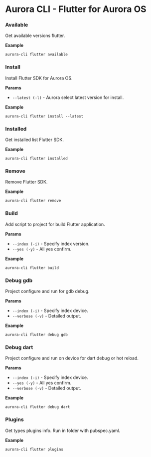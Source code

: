 # Aurora CLI - Flutter for Aurora OS

### Available 

Get available versions flutter.

**Example**

```shell
aurora-cli flutter available
```

### Install 

Install Flutter SDK for Aurora OS.

**Params**

* `--latest (-l)` - Aurora select latest version for install.

**Example**

```shell
aurora-cli flutter install --latest
```

### Installed 

Get installed list Flutter SDK.

**Example**

```shell
aurora-cli flutter installed
```

### Remove 

Remove Flutter SDK.

**Example**

```shell
aurora-cli flutter remove
```

### Build

Add script to project for build Flutter application.

**Params**

* `--index (-i)` - Specify index version.
* `--yes (-y)` - All yes confirm.

**Example**

```shell
aurora-cli flutter build
```

### Debug gdb

Project configure and run for gdb debug.

**Params**

* `--index (-i)` - Specify index device.
* `--verbose (-v)` - Detailed output.

**Example**

```shell
aurora-cli flutter debug gdb
```

### Debug dart

Project configure and run on device for dart debug or hot reload.

**Params**

* `--index (-i)` - Specify index device.
* `--yes (-y)` - All yes confirm.
* `--verbose (-v)` - Detailed output.

**Example**

```shell
aurora-cli flutter debug dart
```

### Plugins

Get types plugins info. Run in folder with pubspec.yaml.

**Example**

```shell
aurora-cli flutter plugins
```
